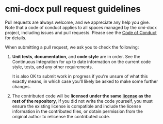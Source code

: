 # cmi-docx pull request guidelines

Pull requests are always welcome, and we appreciate any help you give. Note that a code of conduct applies to all spaces managed by the cmi-docx project, including issues and pull requests. Please see the [Code of Conduct](CODE_OF_CONDUCT.md) for details.

When submitting a pull request, we ask you to check the following:

1. **Unit tests**, **documentation**, and **code style** are in order.
   See the Continuous Integration for up to date information on the current code style, tests, and any other requirements.

   It is also OK to submit work in progress if you're unsure of what this exactly means, in which case you'll likely be asked to make some further changes.

2. The contributed code will be **licensed under the same [license](LICENSE) as the rest of the repository**, If you did not write the code yourself, you must ensure the existing license is compatible and include the license information in the contributed files, or obtain permission from the original author to relicense the contributed code.
